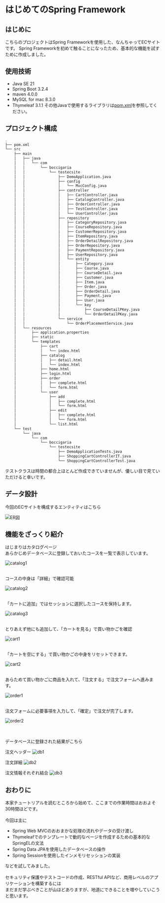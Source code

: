 # はじめてのSpring Framework
## はじめに
こちらのプロジェクトはSpring Frameworkを使用した、なんちゃってECサイトです。
Spring Frameworkを初めて触ることになったため、基本的な機能を試すために作成しました。
## 使用技術
- Java SE 21
- Spring Boot 3.2.4
- maven 4.0.0
- MySQL for mac 8.3.0
- Thymeleaf 3.1.1
その他Javaで使用するライブラリは[pom.xml](./pom.xml)を参照してください。
## プロジェクト構成
```bash
.
├── pom.xml
└── src
    ├── main
    │   ├── java
    │   │   └── com
    │   │       └── boccigaria
    │   │           └── testecsite
    │   │               ├── DemoApplication.java
    │   │               ├── config
    │   │               │   └── MvcConfig.java
    │   │               ├── controller
    │   │               │   ├── CartController.java
    │   │               │   ├── CatalogController.java
    │   │               │   ├── OrderController.java
    │   │               │   ├── TestController.java
    │   │               │   └── UserController.java
    │   │               ├── repository
    │   │               │   ├── CategoryRepository.java
    │   │               │   ├── CourseRepository.java
    │   │               │   ├── CustomerRepository.java
    │   │               │   ├── ItemRepository.java
    │   │               │   ├── OrderDetailRepository.java
    │   │               │   ├── OrderRepository.java
    │   │               │   ├── PaymentRepository.java
    │   │               │   ├── UserRepository.java
    │   │               │   └── entity
    │   │               │       ├── Category.java
    │   │               │       ├── Course.java
    │   │               │       ├── CourseDetail.java
    │   │               │       ├── Customer.java
    │   │               │       ├── Item.java
    │   │               │       ├── Order.java
    │   │               │       ├── OrderDetail.java
    │   │               │       ├── Payment.java
    │   │               │       ├── User.java
    │   │               │       └── key
    │   │               │           ├── CourseDetailPKey.java
    │   │               │           └── OrderDetailPKey.java
    │   │               └── service
    │   │                   └── OrderPlacementService.java
    │   └── resources
    │       ├── application.properties
    │       ├── static
    │       └── templates
    │           ├── cart
    │           │   └── index.html
    │           ├── catalog
    │           │   ├── detail.html
    │           │   └── index.html
    │           ├── home.html
    │           ├── login.html
    │           ├── order
    │           │   ├── complete.html
    │           │   └── form.html
    │           └── user
    │               ├── add
    │               │   ├── complete.html
    │               │   └── form.html
    │               ├── edit
    │               │   ├── complete.html
    │               │   └── form.html
    │               └── list.html
    └── test
        └── java
            └── com
                └── boccigaria
                    └── testecsite
                        ├── DemoApplicationTests.java
                        ├── ShoppingCartControllerIT.java
                        └── ShoppingCartControllerTest.java
```
テストクラスは時間の都合上ほとんど作成できていませんが、優しい目で見ていただけると幸いです。

## データ設計
今回のECサイトを構成するエンティティはこちら

![ER図](./document/ER.png)

## 機能をざっくり紹介
はじまりはカタログページ<br>
あらかじめデータベースに登録しておいたコースを一覧で表示しています。<br>

![catalog1](./document/screenshots/catalog1.png)

<br>
コースの中身は「詳細」で確認可能<br>

![catalog2](./document/screenshots/catalog2.png)

<br>
「カートに追加」ではセッションに選択したコースを保持します。<br>

![catalog3](./document/screenshots/catalog3.png)

<br>
とりあえず他にも追加して、「カートを見る」で買い物かごを確認<br>

![cart1](./document/screenshots/cart1.png)

<br>
「カートを空にする」で買い物かごの中身をリセットできます。<br>

![cart2](./document/screenshots/cart2.png)

<br>
あらためて買い物かごに商品を入れて、「注文する」で注文フォームへ進みます。<br>

![order1](./document/screenshots/order1.png)

<br>
注文フォームに必要事項を入力して、「確定」で注文が完了します。<br>

![order2](./document/screenshots/order2.png)

<br><br>
データベースに登録された結果がこちら<br>

注文ヘッダー
![db1](./document/screenshots/db.orders.png)

注文詳細
![db2](./document/screenshots/db.order_details.png)

注文情報それぞれ結合
![db3](./document/screenshots/db.summary.png)

## おわりに
本家チュートリアルを読むところから始めて、ここまでの作業時間はおおよそ30時間ほどです。<br><br>
今回は主に
- Spring Web MVCのおおまかな処理の流れやデータの受け渡し
- Thymeleafでのテンプレートで動的なページを作成するための基本的なSpringELの文法
- Spring Data JPAを使用したデータベースの操作
- Spring Sessionを使用したインメモリセッションの実装

などを試してみました。<br>
<br>
セキュリティ保護やテストコードの作成、RESTful APIなど、商用レベルのアプリケーションを構築するには<br>
まだまだ学ぶべきことが山ほどありますが、地道にできることを増やしていこうと思います。<br>
